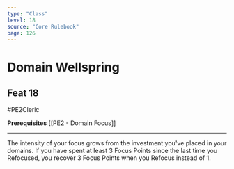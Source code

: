```yaml
---
type: "Class"
level: 18
source: "Core Rulebook"
page: 126
---
```

# Domain Wellspring
## Feat 18
#PE2Cleric

**Prerequisites** [[PE2 - Domain Focus]]

---
The intensity of your focus grows from the investment you've placed in your domains. If you have spent at least 3 Focus Points since the last time you Refocused, you recover 3 Focus Points when you Refocus instead of 1.